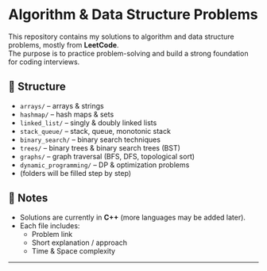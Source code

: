 # Algorithm & Data Structure Problems

This repository contains my solutions to algorithm and data structure problems, mostly from **LeetCode**.  
The purpose is to practice problem-solving and build a strong foundation for coding interviews.

## 📂 Structure
- `arrays/` – arrays & strings  
- `hashmap/` – hash maps & sets  
- `linked_list/` – singly & doubly linked lists  
- `stack_queue/` – stack, queue, monotonic stack  
- `binary_search/` – binary search techniques  
- `trees/` – binary trees & binary search trees (BST)  
- `graphs/` – graph traversal (BFS, DFS, topological sort)  
- `dynamic_programming/` – DP & optimization problems  
- (folders will be filled step by step)

## 🚀 Notes
- Solutions are currently in **C++** (more languages may be added later).  
- Each file includes:
  - Problem link  
  - Short explanation / approach  
  - Time & Space complexity  

---
